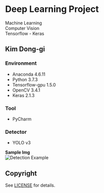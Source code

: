 # Deep Learning Project      
   Machine Learning    
   Computer Vision    
   Tensorflow - Keras


Kim Dong-gi
---

### **Environment**  
+ Anaconda 4.6.11
+ Python 3.7.3
+ Tensorflow-gpu 1.5.0   
+ OpenCV 3.4.1   
+ Keras 2.1.3    

### **Tool**  
+ PyCharm  
### **Detector**  
+ YOLO v3


**Sample Img**  
![Detection Example](https://ifh.cc/g/Ibrou.jpg)


## Copyright
See [LICENSE](LICENSE) for details.   
